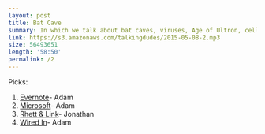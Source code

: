 ```yaml
---
layout: post
title: Bat Cave
summary: In which we talk about bat caves, viruses, Age of Ultron, cell phone laws, etc.
link: https://s3.amazonaws.com/talkingdudes/2015-05-08-2.mp3
size: 56493651
length: '58:50'
permalink: /2
---
```


Picks:

1. [Evernote](https://evernote.com/)- Adam
1. [Microsoft](http://www.microsoft.com/)- Adam
1. [Rhett & Link](http://rhettandlink.com/)- Jonathan
1. [Wired In](http://wearewired.in/)- Adam
